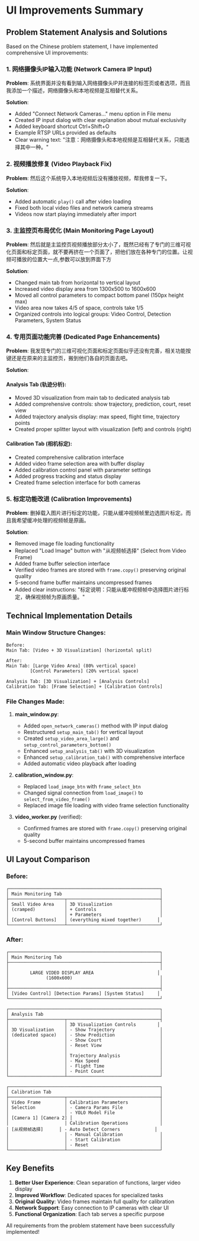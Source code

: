 # UI Improvements Summary

## Problem Statement Analysis and Solutions

Based on the Chinese problem statement, I have implemented comprehensive UI improvements:

### 1. 网络摄像头IP输入功能 (Network Camera IP Input)

**Problem**: 系统界面并没有看到输入网络摄像头IP并连接的标签页或者选项，而且我添加一个描述，网络摄像头和本地视频是互相替代关系。

**Solution**: 
- Added "Connect Network Cameras..." menu option in File menu
- Created IP input dialog with clear explanation about mutual exclusivity 
- Added keyboard shortcut Ctrl+Shift+O
- Example RTSP URLs provided as defaults
- Clear warning text: "注意：网络摄像头和本地视频是互相替代关系，只能选择其中一种。"

### 2. 视频播放修复 (Video Playback Fix)

**Problem**: 然后这个系统导入本地视频后没有播放视频，帮我修复一下。

**Solution**:
- Added automatic `play()` call after video loading
- Fixed both local video files and network camera streams
- Videos now start playing immediately after import

### 3. 主监控页布局优化 (Main Monitoring Page Layout)

**Problem**: 然后就是主监控页视频播放部分太小了，既然已经有了专门的三维可视化页面和标定页面，就不要再挤在一个页面了，把他们放在各种专门的位置。让视频可播放的位置大一点,参数可以放到界面下方

**Solution**:
- Changed main tab from horizontal to vertical layout
- Increased video display area from 1300x500 to 1600x600
- Moved all control parameters to compact bottom panel (150px height max)
- Video area now takes 4/5 of space, controls take 1/5
- Organized controls into logical groups: Video Control, Detection Parameters, System Status

### 4. 专用页面功能完善 (Dedicated Page Enhancements)

**Problem**: 我发现专门的三维可视化页面和标定页面似乎还没有完善，相关功能按键还是在原来的主监控页，搬到他们各自的页面去吧。

**Solution**:

#### Analysis Tab (轨迹分析):
- Moved 3D visualization from main tab to dedicated analysis tab
- Added comprehensive controls: show trajectory, prediction, court, reset view
- Added trajectory analysis display: max speed, flight time, trajectory points
- Created proper splitter layout with visualization (left) and controls (right)

#### Calibration Tab (相机标定):
- Created comprehensive calibration interface
- Added video frame selection area with buffer display
- Added calibration control panel with parameter settings
- Added progress tracking and status display
- Created frame selection interface for both cameras

### 5. 标定功能改进 (Calibration Improvements)

**Problem**: 删掉载入图片进行标定的功能，只能从缓冲视频帧里边选图片标定。而且我希望缓冲处理的视频帧是原画。

**Solution**:
- Removed image file loading functionality
- Replaced "Load Image" button with "从视频帧选择" (Select from Video Frame)
- Added frame buffer selection interface
- Verified video frames are stored with `frame.copy()` preserving original quality
- 5-second frame buffer maintains uncompressed frames
- Added clear instructions: "标定说明：只能从缓冲视频帧中选择图片进行标定，确保视频帧为原画质量。"

## Technical Implementation Details

### Main Window Structure Changes:
```
Before:
Main Tab: [Video + 3D Visualization] (horizontal split)

After:
Main Tab: [Large Video Area] (80% vertical space)
         [Control Parameters] (20% vertical space)

Analysis Tab: [3D Visualization] + [Analysis Controls]
Calibration Tab: [Frame Selection] + [Calibration Controls]
```

### File Changes Made:

1. **main_window.py**:
   - Added `open_network_cameras()` method with IP input dialog
   - Restructured `setup_main_tab()` for vertical layout
   - Created `setup_video_area_large()` and `setup_control_parameters_bottom()`
   - Enhanced `setup_analysis_tab()` with 3D visualization
   - Enhanced `setup_calibration_tab()` with comprehensive interface
   - Added automatic video playback after loading

2. **calibration_window.py**:
   - Replaced `load_image_btn` with `frame_select_btn`
   - Changed signal connection from `load_image()` to `select_from_video_frame()`
   - Replaced image file loading with video frame selection functionality

3. **video_worker.py** (verified):
   - Confirmed frames are stored with `frame.copy()` preserving original quality
   - 5-second buffer maintains uncompressed frames

## UI Layout Comparison

### Before:
```
┌─────────────────────────────────────────────────────────┐
│ Main Monitoring Tab                                     │
├─────────────────────┬───────────────────────────────────┤
│ Small Video Area    │ 3D Visualization                  │
│ (cramped)           │ + Controls                        │
│                     │ + Parameters                      │
│ [Control Buttons]   │ (everything mixed together)      │
└─────────────────────┴───────────────────────────────────┘
```

### After:
```
┌─────────────────────────────────────────────────────────┐
│ Main Monitoring Tab                                     │
├─────────────────────────────────────────────────────────┤
│                                                         │
│        LARGE VIDEO DISPLAY AREA                        │
│              (1600x600)                                 │
│                                                         │
├─────────────────────────────────────────────────────────┤
│ [Video Control] [Detection Params] [System Status]     │ 
└─────────────────────────────────────────────────────────┘

┌─────────────────────────────────────────────────────────┐
│ Analysis Tab                                            │
├─────────────────────┬───────────────────────────────────┤
│                     │ 3D Visualization Controls        │
│ 3D Visualization    │ - Show Trajectory                 │
│ (dedicated space)   │ - Show Prediction                 │
│                     │ - Show Court                      │
│                     │ - Reset View                      │
│                     │                                   │
│                     │ Trajectory Analysis               │
│                     │ - Max Speed                       │
│                     │ - Flight Time                     │
│                     │ - Point Count                     │
└─────────────────────┴───────────────────────────────────┘

┌─────────────────────────────────────────────────────────┐
│ Calibration Tab                                         │
├─────────────────────┬───────────────────────────────────┤
│ Video Frame         │ Calibration Parameters            │
│ Selection           │ - Camera Params File              │
│                     │ - YOLO Model File                 │
│ [Camera 1] [Camera 2] │                                 │
│                     │ Calibration Operations            │
│ [从视频帧选择]      │ - Auto Detect Corners             │
│                     │ - Manual Calibration              │
│                     │ - Start Calibration               │
│                     │ - Reset                           │
└─────────────────────┴───────────────────────────────────┘
```

## Key Benefits

1. **Better User Experience**: Clean separation of functions, larger video display
2. **Improved Workflow**: Dedicated spaces for specialized tasks
3. **Original Quality**: Video frames maintain full quality for calibration
4. **Network Support**: Easy connection to IP cameras with clear UI
5. **Functional Organization**: Each tab serves a specific purpose

All requirements from the problem statement have been successfully implemented!